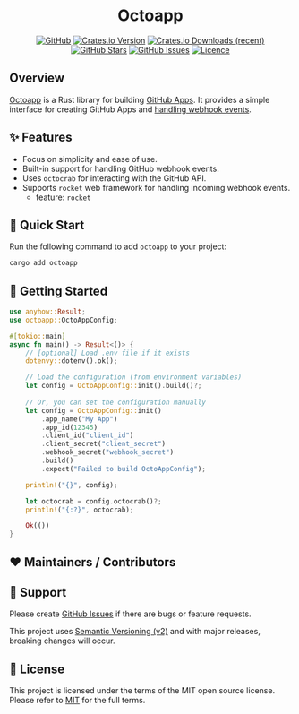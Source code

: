 <!-- markdownlint-disable -->
<div align="center">
<h1>Octoapp</h1>

[![GitHub](https://img.shields.io/badge/github-%23121011.svg?style=for-the-badge&logo=github&logoColor=white)][github]
[![Crates.io Version](https://img.shields.io/crates/v/octoapp?style=for-the-badge)][crates-io]
[![Crates.io Downloads (recent)](https://img.shields.io/crates/dr/octoapp?style=for-the-badge)][crates-io]
[![GitHub Stars](https://img.shields.io/github/stars/42ByteLabs/octoapp?style=for-the-badge)][github]
[![GitHub Issues](https://img.shields.io/github/issues/42ByteLabs/octoapp?style=for-the-badge)][github-issues]
[![Licence](https://img.shields.io/github/license/Ileriayo/markdown-badges?style=for-the-badge)][license]

</div>
<!-- markdownlint-restore -->

## Overview

[Octoapp][crates-io] is a Rust library for building [GitHub Apps][docs-github-app].
It provides a simple interface for creating GitHub Apps and [handling webhook events][docs-github-webhooks].

## ✨ Features

- Focus on simplicity and ease of use.
- Built-in support for handling GitHub webhook events.
- Uses `octocrab` for interacting with the GitHub API.
- Supports `rocket` web framework for handling incoming webhook events.
  - feature: `rocket`

## 🚀 Quick Start

Run the following command to add `octoapp` to your project:

```bash
cargo add octoapp
```

## 🏃 Getting Started

```rust
use anyhow::Result;
use octoapp::OctoAppConfig;

#[tokio::main]
async fn main() -> Result<()> {
    // [optional] Load .env file if it exists
    dotenvy::dotenv().ok();

    // Load the configuration (from environment variables)
    let config = OctoAppConfig::init().build()?;
    
    // Or, you can set the configuration manually
    let config = OctoAppConfig::init()
        .app_name("My App")
        .app_id(12345)
        .client_id("client_id")
        .client_secret("client_secret")
        .webhook_secret("webhook_secret")
        .build()
        .expect("Failed to build OctoAppConfig");

    println!("{}", config);

    let octocrab = config.octocrab()?;
    println!("{:?}", octocrab);

    Ok(())
}
```

## ♥️  Maintainers / Contributors

<!-- ALL-CONTRIBUTORS-LIST:START - Do not remove or modify this section -->
<!-- prettier-ignore-start -->
<!-- markdownlint-disable -->

<!-- markdownlint-restore -->
<!-- prettier-ignore-end -->

<!-- ALL-CONTRIBUTORS-LIST:END -->

## 🦸 Support

Please create [GitHub Issues][github-issues] if there are bugs or feature requests.

This project uses [Semantic Versioning (v2)][semver] and with major releases, breaking changes will occur.

## 📓 License

This project is licensed under the terms of the MIT open source license.
Please refer to [MIT][license] for the full terms.

<!-- Resources -->

[license]: ./LICENSE
[crates-io]: https://crates.io/crates/octoapp
[docs]: https://docs.rs/geekorm/latest/octoapp
[rust-lang]: https://www.rust-lang.org/
[semver]: https://semver.org/
[github]: https://github.com/42ByteLabs/octoapp
[github-issues]: https://github.com/42ByteLabs/octoapp/issues

[docs-github-app]: https://docs.github.com/en/developers/apps
[docs-github-webhooks]: https://docs.github.com/en/developers/webhooks-and-events/webhooks
